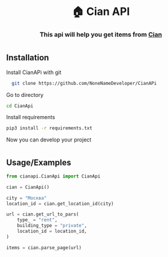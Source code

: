 <h1 align="center">🏠 Cian API</h1>

<h3 align="center">This api will help you get items from <a href="https://www.cian.ru/">Cian</a><h3>

#
## Installation

Install CianAPi with git
```bash
  git clone https://github.com/NoneNameDeveloper/CianAPi
```

Go to directory
```bash
cd CianApi
```

Install requirements
```bash
pip3 install -r requirements.txt
```

Now you can develop your project  
#

## Usage/Examples
```python
from cianapi.CianApi import CianApi

cian = CianApi()

city = "Москва"
location_id = cian.get_location_id(city)

url = cian.get_url_to_pars(
    type_ = "rent",
    building_type = "private",
    location_id = location_id,
)

items = cian.parse_page(url)
```

